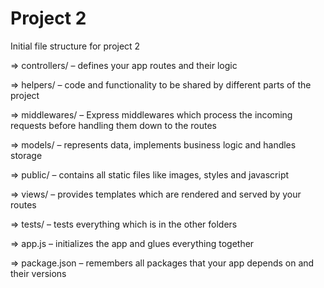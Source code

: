 # Project 2

Initial file structure for project 2

=> controllers/ – defines your app routes and their logic

=> helpers/ – code and functionality to be shared by different parts of the project

=> middlewares/ – Express middlewares which process the incoming requests before handling them down to the routes

=> models/ – represents data, implements business logic and handles storage

=> public/ – contains all static files like images, styles and javascript

=> views/ – provides templates which are rendered and served by your routes

=> tests/ – tests everything which is in the other folders

=> app.js – initializes the app and glues everything together

=> package.json – remembers all packages that your app depends on and their versions
